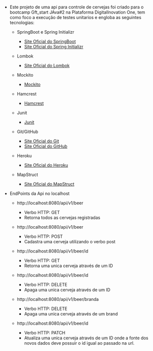 * Este projeto de uma api para controle de cervejas foi criado
para o bootcamp Gft_start JAva#2 na Plataforma DigitalInovation One, tem como foco a execução de testes unitarios e engloba as seguintes tecnologias:
  * SpringBoot e Spring Initializr
      * [Site Oficial do SpringBoot]("https://spring.io/projects/spring-boot")
      * [Site Oficial do Spring Initializr]("https://start.spring.io/")

  * Lombok
      * [Site Oficial do Lombok]("https://projectlombok.org/")
    
  * Mockito
    * [Mockito]("https://site.mockito.org/")
    
  * Hamcrest
    * [Hamcrest]("http://hamcrest.org/JavaHamcrest/")
    
  * Junit
    * [Junit]("https://junit.org/junit5/")
    
  * Git/GitHub
    * [Site Oficial do Git]("https://git-scm.com/")
    * [Site Oficial do GitHub]("https://GitHub.com")
    
  * Heroku
      * [Site Oficial do Heroku]("https://www.heroku.com/")
    
  * MapStruct
      * [Site Oficial do MapStruct]("https://mapstruct.org/")
  
* EndPoints da Api no localhost
  * http://localhost:8080/api/v1/beer
      * Verbo HTTP: GET
      * Retorna todos as cervejas registradas
  * http://localhost:8080/api/v1/beer
    * Verbo HTTP: POST
    * Cadastra uma cerveja utilizando o verbo post
  * http://localhost:8080/api/v1/beer/id
    * Verbo HTTP: GET
    * Retorna uma unica cerveja através de um ID
  * http://localhost:8080/api/v1/beer/id
    * Verbo HTTP: DELETE
    * Apaga uma unica cerveja através de um ID

  * http://localhost:8080/api/v1/beer/branda
    * Verbo HTTP: DELETE
    * Apaga uma unica cerveja através de um brand
    
  * http://localhost:8080/api/v1/beer/id
    * Verbo HTTP: PATCH
    * Atualiza uma unica cerveja através de um ID onde a fonte dos novos dados deve possuir o id igual ao passado na url.
  



  